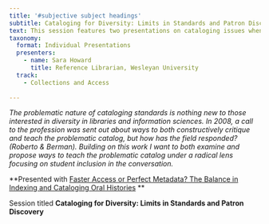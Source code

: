 ```yaml
---
title: '#subjective subject headings'
subtitle: Cataloging for Diversity: Limits in Standards and Patron Discovery
text: This session features two presentations on cataloging issues when taking diversity and inclusion into account.
taxonomy:
  format: Individual Presentations
  presenters:
    - name: Sara Howard
	  title: Reference Librarian, Wesleyan University
  track:
    - Collections and Access
  
---
```

_The problematic nature of cataloging standards is nothing new to those interested in diversity in libraries and information sciences. In 2008, a call to the profession was sent out about ways to both constructively critique and teach the problematic catalog, but how has the field responded? (Roberto & Berman). Building on this work I want to both examine and propose ways to teach the problematic catalog under a radical lens focusing on student inclusion in the conversation._

**Presented with [Faster Access or Perfect Metadata? The Balance in Indexing and Cataloging Oral Histories](/program/sessions/Faster-Access-or-Perfect-Metadata-The-Balance-in-Indexing-and-Cataloging-Oral-Histories) **

Session titled **Cataloging for Diversity: Limits in Standards and Patron Discovery**
